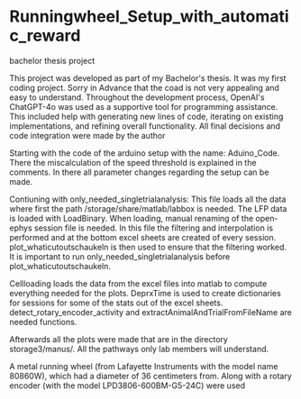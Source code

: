 # Runningwheel_Setup_with_automatic_reward
bachelor thesis project


This project was developed as part of my Bachelor's thesis. It was my first coding project. Sorry in Advance that the coad is not very appealing and easy to understand. Throughout the development process, OpenAI's ChatGPT-4o was used as a supportive tool for programming assistance. This included help with generating new lines of code, iterating on existing implementations, and refining overall functionality. All final decisions and code integration were made by the author

Starting with the code of the arduino setup with the name: Aduino_Code. There the miscalculation of the speed threshold is explained in the comments. In there all parameter changes regarding the setup can be made.

Contiuning with only_needed_singletrialanalysis: This file loads all the data where first the path /storage/share/matlab/labbox is needed. The LFP data is loaded with LoadBinary. When loading, manual renaming of the open-ephys session file is needed. In this file the filtering and interpolation is performed and at the bottom excel sheets are created of every session. 
plot_whaticutoutschaukeln is then used to ensure that the filtering worked. It is important to run only_needed_singletrialanalysis before plot_whaticutoutschaukeln. 

Cellloading loads the data from the excel files into matlab to compute everything needed for the plots. DeprxTime is used to create dictionaries for sessions for some of the stats out of the excel sheets. detect_rotary_encoder_activity and extractAnimalAndTrialFromFileName are needed functions. 

Afterwards all the plots were made that are in the directory storage3/manus/. All the pathways only lab members will understand.


A metal running wheel (from Lafayette Instruments with the model name 80860W), which had a diameter of 36 centimeters from. Along with a rotary encoder (with the model LPD3806-600BM-G5-24C) were used

